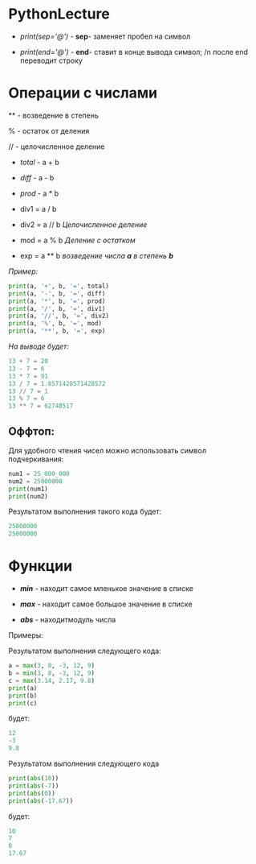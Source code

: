# PythonLecture

* *print(sep='@')* - **sep**- заменяет пробел на символ

* *print(end='@')* - **end**- ставит в конце вывода символ; /n после end переводит строку

# Операции с числами

** - возведение в степень

% - остаток от деления

// - целочисленное деление

* _total_ - a + b

* _diff_ - a - b

* _prod_ - a * b

* div1 = a / b

* div2 = a // b *Целочисленное деление*

* mod = a % b *Деление с остатком*

* exp = a ** b *возведение числа __a__ в степень __b__*

*Пример:*

```python
print(a, '+', b, '=', total)
print(a, '-', b, '=', diff)
print(a, '*', b, '=', prod)
print(a, '/', b, '=', div1)
print(a, '//', b, '=', div2)
print(a, '%', b, '=', mod)
print(a, '**', b, '=', exp)
```
*На выводе будет:*
```python
13 + 7 = 20
13 - 7 = 6
13 * 7 = 91
13 / 7 = 1.8571428571428572
13 // 7 = 1
13 % 7 = 6
13 ** 7 = 62748517
```

## Оффтоп:

Для удобного чтения чисел можно использовать символ подчеркивания:

```python
num1 = 25_000_000
num2 = 25000000
print(num1)
print(num2)
```
Результатом выполнения такого кода будет:
```python
25000000
25000000
```

# Функции
* *__min__* - находит самое мленькое значение в списке

* *__max__* - находит самое большое значение в списке

* *__abs__* - находитмодуль числа

Примеры:

Pезультатом выполнения следующего кода:
```python
a = max(3, 8, -3, 12, 9)
b = min(3, 8, -3, 12, 9)
c = max(3.14, 2.17, 9.8)
print(a)
print(b)
print(c)
```

будет:

```python
12
-3
9.8
```

Pезультатом выполнения следующего кода

```python
print(abs(10))
print(abs(-7))
print(abs(0))
print(abs(-17.67))
```

будет:

```python
10
7
0
17.67
```